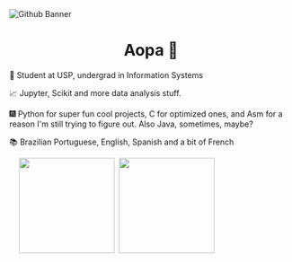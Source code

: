 <div>
  <img src="https://i.imgur.com/2XZ3NML.png" alt="Github Banner" style="display: block; margin: 0 auto;"/>
  <h1 style="text-align: center;">Aopa 👋</h1>
  <p>🌌 Student at USP, undergrad in Information Systems</p>
  <p>📈 Jupyter, Scikit and more data analysis stuff.</p>
  <p>🎆 Python for super fun cool projects, C for optimized ones, and Asm for a reason I'm still trying to figure out.  
     Also Java, sometimes, maybe?</p>
  <p>📚 Brazilian Portuguese, English, Spanish and a bit of French</p>
</div>
<div align = "left">  
  <pre>
  <img height="170px" src="https://github-readme-stats.vercel.app/api/top-langs/?username=Nubily44&layout=compact&theme=radical"/> <img height="170px" src="https://github-readme-stats.vercel.app/api?username=Nubily44&show_icons=true&theme=radical"/>
  </pre>
</div>

